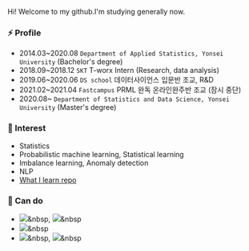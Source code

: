 

<!--
**minsoo9506/minsoo9506** is a ✨ _special_ ✨ repository because its `README.md` (this file) appears on your GitHub profile.

Here are some ideas to get you started:

- 🔭 I’m currently working on ...
- 🌱 I’m currently learning ...
- 👯 I’m looking to collaborate on ...
- 🤔 I’m looking for help with ...
- 💬 Ask me about ...
- 📫 How to reach me: ...
- 😄 Pronouns: ...
- ⚡ Fun fact: ...
-->

Hi! Welcome to my github.I'm studying generally now.

### ⚡ Profile
- 2014.03~2020.08 `Department of Applied Statistics, Yonsei University` (Bachelor's degree)
- 2018.09~2018.12 `SKT` T-worx Intern (Research, data analysis)
- 2019.06~2020.06 `DS school` 데이터사이언스 입문반 조교, R&D
- 2021.02~2021.04 `Fastcampus` PRML 완독 온라인완주반 조교 (잠시 중단)
- 2020.08~ `Department of Statistics and Data Science, Yonsei University` (Master's degree)

### 🔭 Interest
- Statistics
- Probabilistic machine learning, Statistical learning
- Imbalance learning, Anomaly detection
- NLP
- [What I learn repo](https://github.com/minsoo9506/What-I-learn)

### 🌱 Can do
- <img src="https://img.shields.io/badge/Python-#3776AB?style=flat-square&logo=Python&logoColor=white"/></a>&nbsp, <img src="https://img.shields.io/badge/JavaScript-#F7DF1E?style=flat-square&logo=JavaScript&logoColor=white"/></a>&nbsp
- <img src="https://img.shields.io/badge/PyTorch-#EE4C2C?style=flat-square&logo=PyTorch&logoColor=white"/></a>&nbsp
- <img src="https://img.shields.io/badge/Node.js-#339933?style=flat-square&logo=Node.js&logoColor=white"/></a>&nbsp, <img src="https://img.shields.io/badge/Flask-#000000?style=flat-square&logo=Flask&logoColor=white"/></a>&nbsp




